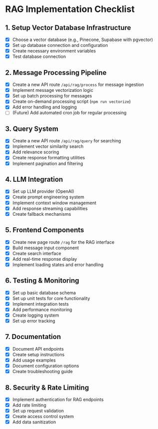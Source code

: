 # RAG Implementation Checklist

## 1. Setup Vector Database Infrastructure
- [x] Choose a vector database (e.g., Pinecone, Supabase with pgvector)
- [x] Set up database connection and configuration
- [x] Create necessary environment variables
- [x] Test database connection

## 2. Message Processing Pipeline
- [x] Create a new API route `/api/rag/process` for message ingestion
- [x] Implement message vectorization logic
- [x] Set up batch processing for messages
- [x] Create on-demand processing script (`npm run vectorize`)
- [x] Add error handling and logging
- [ ] (Future) Add automated cron job for regular processing

## 3. Query System
- [x] Create a new API route `/api/rag/query` for searching
- [x] Implement vector similarity search
- [x] Add relevance scoring
- [x] Create response formatting utilities
- [x] Implement pagination and filtering

## 4. LLM Integration
- [x] Set up LLM provider (OpenAI)
- [x] Create prompt engineering system
- [x] Implement context window management
- [x] Add response streaming capabilities
- [x] Create fallback mechanisms

## 5. Frontend Components
- [x] Create new page route `/rag` for the RAG interface
- [x] Build message input component
- [x] Create search interface
- [x] Add real-time response display
- [x] Implement loading states and error handling

## 6. Testing & Monitoring
- [x] Set up basic database schema
- [x] Set up unit tests for core functionality
- [x] Implement integration tests
- [x] Add performance monitoring
- [x] Create logging system
- [x] Set up error tracking

## 7. Documentation
- [x] Document API endpoints
- [x] Create setup instructions
- [x] Add usage examples
- [x] Document configuration options
- [x] Create troubleshooting guide

## 8. Security & Rate Limiting
- [x] Implement authentication for RAG endpoints
- [x] Add rate limiting
- [x] Set up request validation
- [x] Create access control system
- [x] Add data sanitization 